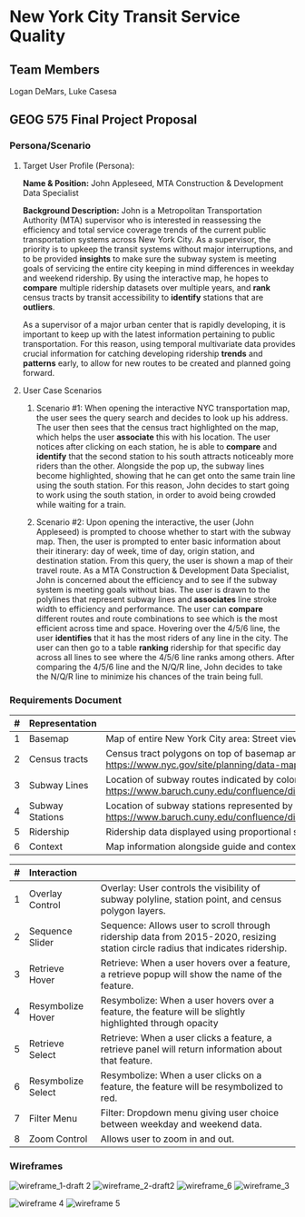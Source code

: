# New York City Transit Service Quality

## Team Members
Logan DeMars, Luke Casesa

## GEOG 575 Final Project Proposal
### Persona/Scenario
1. Target User Profile (Persona):

    **Name & Position:** John Appleseed,  MTA Construction & Development Data Specialist

    **Background Description:** John is a Metropolitan Transportation Authority (MTA) supervisor who is interested in reassessing the efficiency and total service coverage trends of the current public transportation systems across New York City. As a supervisor, the priority is to upkeep the transit systems without major interruptions, and to be provided **insights** to make sure the subway system is meeting goals of servicing the entire city keeping in mind differences in weekday and weekend ridership. By using the interactive map, he hopes to **compare** multiple ridership datasets over multiple years, and **rank** census tracts by transit accessibility to **identify** stations that are **outliers**. 

	As a supervisor of a major urban center that is rapidly developing, it is important to keep up with the latest information pertaining to public transportation. For this reason, using temporal multivariate data provides crucial information for catching developing ridership **trends** and **patterns** early, to allow for new routes to be created and planned going forward. 

2. User Case Scenarios
    1. Scenario #1: 
    When opening the interactive NYC transportation map, the user sees the query search and decides to look up his address. The user then sees that the census tract highlighted on the map, which helps the user **associate** this with his location. The user notices after clicking on each station, he is able to **compare** and **identify** that the second station to his south attracts noticeably more riders than the other. Alongside the pop up, the subway lines become highlighted, showing that he can get onto the same train line using the south station. For this reason, John decides to start going to work using the south station, in order to avoid being crowded while waiting for a train. 

    2. Scenario #2:
    Upon opening the interactive, the user (John Appleseed) is prompted to choose whether to start with the subway map. Then, the user is prompted to enter basic information about their itinerary: day of week, time of day, origin station, and destination station. From this query, the user is shown a map of their travel route. As a MTA Construction & Development Data Specialist, John is concerned about the efficiency and to see if the subway system is meeting goals without bias. The user is drawn to the polylines that represent subway lines and **associates** line stroke width to efficiency and performance. The user can **compare** different routes and route combinations to see which is the most efficient across time and space. Hovering over the 4/5/6 line, the user **identifies** that it has the most riders of any line in the city. The user can then go to a table **ranking** ridership for that specific day across all lines to see where the 4/5/6 line ranks among others. After comparing the 4/5/6 line and the N/Q/R line, John decides to take the N/Q/R line to minimize his chances of the train being full.


### Requirements Document    

| # |   Representation              |                                                                                                                                                       |
| :------------- | :-------------- | :---------------------------------------------------------------------------------------------------------------------------------------------------- |
| 1              | Basemap         | Map of entire New York City area: Street view                                                                                                         |
| 2              | Census tracts   | Census tract polygons on top of basemap and below subway data https://www.nyc.gov/site/planning/data-maps/open-data/census-download-metadata.page |
| 3              | Subway Lines    | Location of subway routes indicated by colored polylines https://www.baruch.cuny.edu/confluence/display/geoportal/NYC+Mass+Transit+Spatial+Layers+Archive                |
| 4              | Subway Stations | Location of subway stations represented by proportional symbols https://www.baruch.cuny.edu/confluence/display/geoportal/NYC+Mass+Transit+Spatial+Layers+Archive                 |
| 5              | Ridership       | Ridership data displayed using proportional symbols.                                                                                   |
| 6              | Context         | Map information alongside guide and context for users                                                                                                 |

| # |  Interaction                   |                                                                                                                 |
| :---------- | :------------------ | :--------------------------------------------------------------------------------------------------------------- |
| 1           | Overlay Control     | Overlay: User controls the visibility of subway polyline, station point, and census polygon layers.              |
| 2           | Sequence Slider     | Sequence: Allows user to scroll through ridership data from 2015-2020, resizing station circle radius that indicates ridership.                                            |
| 3           | Retrieve Hover      | Retrieve: When a user hovers over a feature, a retrieve popup will show the name of the feature.                 |
| 4           | Resymbolize Hover   | Resymbolize: When a user hovers over a feature, the feature will be slightly highlighted through opacity         |
| 5           | Retrieve Select     | Retrieve: When a user clicks a feature, a retrieve panel will return information about that feature.             |
| 6           | Resymbolize Select  | Resymbolize: When a user clicks on a feature, the feature will be resymbolized to red.                           |
| 7           | Filter   Menu       | Filter: Dropdown menu giving user choice between weekday and weekend data.                                       |
| 8           | Zoom Control        | Allows user to zoom in and out.                                                                                  |
    
### Wireframes
![wireframe_1-draft 2](https://user-images.githubusercontent.com/99845984/232179771-e4085b7b-caca-4d42-b693-047300a5ab6f.jpg)
![wireframe_2-draft2](https://user-images.githubusercontent.com/99845984/232179772-621c0ca9-baa1-4e23-bdf0-9467d0c42c7a.jpg)
![wireframe_6](https://user-images.githubusercontent.com/99845984/232179782-aa724ed7-7087-42b2-a582-d61d0dbc2d1c.jpg)
![wireframe_3](https://user-images.githubusercontent.com/99845984/231393813-8c366e45-3517-4b5e-8080-dbd520895e33.jpg)


![wireframe 4](https://user-images.githubusercontent.com/117290490/231512169-ac251e91-c0ae-4e92-89d4-dd87e5143535.jpeg)
![wireframe 5](https://user-images.githubusercontent.com/117290490/231512189-272060c2-10fd-4fcd-9935-46170bd058a8.jpeg)
